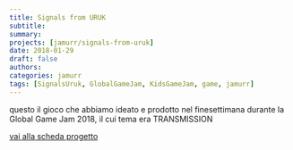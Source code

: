 ```yaml
---
title: Signals from URUK
subtitle: 
summary: 
projects: [jamurr/signals-from-uruk]
date: 2018-01-29
draft: false
authors:
categories: jamurr
tags: [SignalsUruk, GlobalGameJam, KidsGameJam, game, jamurr]
---
```


questo il gioco che abbiamo ideato e prodotto nel finesettimana durante la Global Game Jam 2018, il cui tema era TRANSMISSION

[vai alla scheda progetto](../../../../project/jamurr/signals-from-uruk/index.md)
